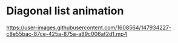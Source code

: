 # Diagonal list animation



https://user-images.githubusercontent.com/1608564/147934227-c8e55bac-87ce-425a-875a-a89c006af2d1.mp4

